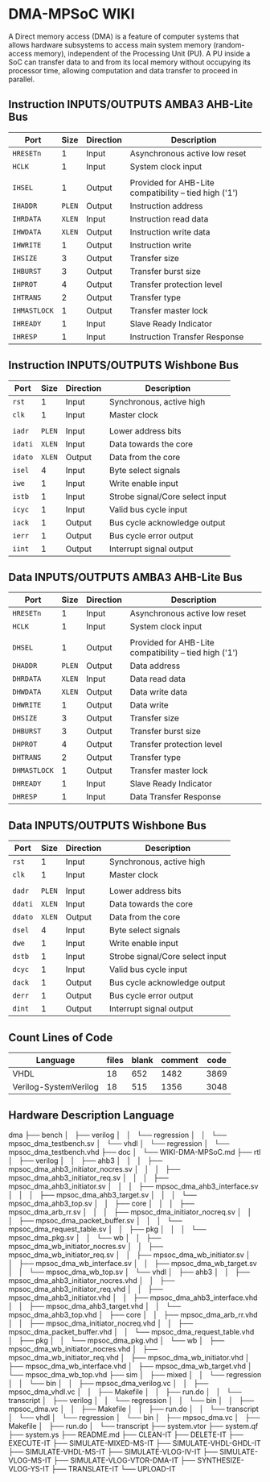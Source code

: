 # DMA-MPSoC WIKI

A Direct memory access (DMA) is a feature of computer systems that allows hardware subsystems to access main system memory (random-access memory), independent of the Processing Unit (PU). A PU inside a SoC can transfer data to and from its local memory without occupying its processor time, allowing computation and data transfer to proceed in parallel.


## Instruction INPUTS/OUTPUTS AMBA3 AHB-Lite Bus

| Port         |  Size  | Direction | Description                                           |
| -------------| ------ | --------- | ----------------------------------------------------- |
| `HRESETn`    |    1   |   Input   | Asynchronous active low reset                         |
| `HCLK`       |    1   |   Input   | System clock input                                    |
|              |        |           |                                                       |
| `IHSEL`      |    1   |   Output  | Provided for AHB-Lite compatibility – tied high ('1') |
| `IHADDR`     | `PLEN` |   Output  | Instruction address                                   |
| `IHRDATA`    | `XLEN` |   Input   | Instruction read data                                 |
| `IHWDATA`    | `XLEN` |   Output  | Instruction write data                                |
| `IHWRITE`    |    1   |   Output  | Instruction write                                     |
| `IHSIZE`     |    3   |   Output  | Transfer size                                         |
| `IHBURST`    |    3   |   Output  | Transfer burst size                                   |
| `IHPROT`     |    4   |   Output  | Transfer protection level                             |
| `IHTRANS`    |    2   |   Output  | Transfer type                                         |
| `IHMASTLOCK` |    1   |   Output  | Transfer master lock                                  |
| `IHREADY`    |    1   |   Input   | Slave Ready Indicator                                 |
| `IHRESP`     |    1   |   Input   | Instruction Transfer Response                         |


## Instruction INPUTS/OUTPUTS Wishbone Bus

| Port    |  Size  | Direction | Description                     |
| --------| ------ | --------- | ------------------------------- |
| `rst`   |    1   |   Input   | Synchronous, active high        |
| `clk`   |    1   |   Input   | Master clock                    |
|         |        |           |                                 |
| `iadr`  | `PLEN` |   Input   | Lower address bits              |
| `idati` | `XLEN` |   Input   | Data towards the core           |
| `idato` | `XLEN` |   Output  | Data from the core              |
| `isel`  |    4   |   Input   | Byte select signals             |
| `iwe`   |    1   |   Input   | Write enable input              |
| `istb`  |    1   |   Input   | Strobe signal/Core select input |
| `icyc`  |    1   |   Input   | Valid bus cycle input           |
| `iack`  |    1   |   Output  | Bus cycle acknowledge output    |
| `ierr`  |    1   |   Output  | Bus cycle error output          |
| `iint`  |    1   |   Output  | Interrupt signal output         |


## Data INPUTS/OUTPUTS AMBA3 AHB-Lite Bus

| Port         |  Size  | Direction | Description                                           |
| -------------| ------ | --------- | ----------------------------------------------------- |
| `HRESETn`    |    1   |   Input   | Asynchronous active low reset                         |
| `HCLK`       |    1   |   Input   | System clock input                                    |
|              |        |           |                                                       |
| `DHSEL`      |    1   |   Output  | Provided for AHB-Lite compatibility – tied high ('1') |
| `DHADDR`     | `PLEN` |   Output  | Data address                                          |
| `DHRDATA`    | `XLEN` |   Input   | Data read data                                        |
| `DHWDATA`    | `XLEN` |   Output  | Data write data                                       |
| `DHWRITE`    |    1   |   Output  | Data write                                            |
| `DHSIZE`     |    3   |   Output  | Transfer size                                         |
| `DHBURST`    |    3   |   Output  | Transfer burst size                                   |
| `DHPROT`     |    4   |   Output  | Transfer protection level                             |
| `DHTRANS`    |    2   |   Output  | Transfer type                                         |
| `DHMASTLOCK` |    1   |   Output  | Transfer master lock                                  |
| `DHREADY`    |    1   |   Input   | Slave Ready Indicator                                 |
| `DHRESP`     |    1   |   Input   | Data Transfer Response                                |


## Data INPUTS/OUTPUTS Wishbone Bus

| Port    |  Size  | Direction | Description                     |
| --------| ------ | --------- | ------------------------------- |
| `rst`   |    1   |   Input   | Synchronous, active high        |
| `clk`   |    1   |   Input   | Master clock                    |
|         |        |           |                                 |
| `dadr`  | `PLEN` |   Input   | Lower address bits              |
| `ddati` | `XLEN` |   Input   | Data towards the core           |
| `ddato` | `XLEN` |   Output  | Data from the core              |
| `dsel`  |    4   |   Input   | Byte select signals             |
| `dwe`   |    1   |   Input   | Write enable input              |
| `dstb`  |    1   |   Input   | Strobe signal/Core select input |
| `dcyc`  |    1   |   Input   | Valid bus cycle input           |
| `dack`  |    1   |   Output  | Bus cycle acknowledge output    |
| `derr`  |    1   |   Output  | Bus cycle error output          |
| `dint`  |    1   |   Output  | Interrupt signal output         |


## Count Lines of Code

|Language              | files | blank | comment | code |
| ---------------------| ----- | ----- | ------- | ---- |
|VHDL                  |    18 |   652 |    1482 | 3869 |
|Verilog-SystemVerilog |    18 |   515 |    1356 | 3048 |


## Hardware Description Language

dma
├── bench
│   ├── verilog
│   │   └── regression
│   │       └── mpsoc_dma_testbench.sv
│   └── vhdl
│       └── regression
│           └── mpsoc_dma_testbench.vhd
├── doc
│   └── WIKI-DMA-MPSoC.md
├── rtl
│   ├── verilog
│   │   ├── ahb3
│   │   │   ├── mpsoc_dma_ahb3_initiator_nocres.sv
│   │   │   ├── mpsoc_dma_ahb3_initiator_req.sv
│   │   │   ├── mpsoc_dma_ahb3_initiator.sv
│   │   │   ├── mpsoc_dma_ahb3_interface.sv
│   │   │   ├── mpsoc_dma_ahb3_target.sv
│   │   │   └── mpsoc_dma_ahb3_top.sv
│   │   ├── core
│   │   │   ├── mpsoc_dma_arb_rr.sv
│   │   │   ├── mpsoc_dma_initiator_nocreq.sv
│   │   │   ├── mpsoc_dma_packet_buffer.sv
│   │   │   └── mpsoc_dma_request_table.sv
│   │   ├── pkg
│   │   │   └── mpsoc_dma_pkg.sv
│   │   └── wb
│   │       ├── mpsoc_dma_wb_initiator_nocres.sv
│   │       ├── mpsoc_dma_wb_initiator_req.sv
│   │       ├── mpsoc_dma_wb_initiator.sv
│   │       ├── mpsoc_dma_wb_interface.sv
│   │       ├── mpsoc_dma_wb_target.sv
│   │       └── mpsoc_dma_wb_top.sv
│   └── vhdl
│       ├── ahb3
│       │   ├── mpsoc_dma_ahb3_initiator_nocres.vhd
│       │   ├── mpsoc_dma_ahb3_initiator_req.vhd
│       │   ├── mpsoc_dma_ahb3_initiator.vhd
│       │   ├── mpsoc_dma_ahb3_interface.vhd
│       │   ├── mpsoc_dma_ahb3_target.vhd
│       │   └── mpsoc_dma_ahb3_top.vhd
│       ├── core
│       │   ├── mpsoc_dma_arb_rr.vhd
│       │   ├── mpsoc_dma_initiator_nocreq.vhd
│       │   ├── mpsoc_dma_packet_buffer.vhd
│       │   └── mpsoc_dma_request_table.vhd
│       ├── pkg
│       │   └── mpsoc_dma_pkg.vhd
│       └── wb
│           ├── mpsoc_dma_wb_initiator_nocres.vhd
│           ├── mpsoc_dma_wb_initiator_req.vhd
│           ├── mpsoc_dma_wb_initiator.vhd
│           ├── mpsoc_dma_wb_interface.vhd
│           ├── mpsoc_dma_wb_target.vhd
│           └── mpsoc_dma_wb_top.vhd
├── sim
│   ├── mixed
│   │   └── regression
│   │       └── bin
│   │           ├── mpsoc_dma_verilog.vc
│   │           ├── mpsoc_dma_vhdl.vc
│   │           ├── Makefile
│   │           ├── run.do
│   │           └── transcript
│   ├── verilog
│   │   └── regression
│   │       └── bin
│   │           ├── mpsoc_dma.vc
│   │           ├── Makefile
│   │           ├── run.do
│   │           └── transcript
│   └── vhdl
│       └── regression
│           └── bin
│               ├── mpsoc_dma.vc
│               ├── Makefile
│               ├── run.do
│               └── transcript
├── system.vtor
├── system.qf
├── system.ys
├── README.md
├── CLEAN-IT
├── DELETE-IT
├── EXECUTE-IT
├── SIMULATE-MIXED-MS-IT
├── SIMULATE-VHDL-GHDL-IT
├── SIMULATE-VHDL-MS-IT
├── SIMULATE-VLOG-IV-IT
├── SIMULATE-VLOG-MS-IT
├── SIMULATE-VLOG-VTOR-DMA-IT
├── SYNTHESIZE-VLOG-YS-IT
├── TRANSLATE-IT
└── UPLOAD-IT
